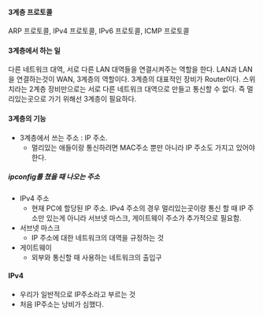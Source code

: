 #### 3계층 프로토콜
ARP 프로토콜, IPv4 프로토콜, IPv6 프로토콜, ICMP 프로토콜
#### 3계층에서 하는 일
다른 네트워크 대역, 서로 다른 LAN 대역들을 연결시켜주는 역할을 한다. LAN과 LAN을 연결하는것이 WAN, 3계층의 역할이다.  3계층의 대표적인 장비가 Router이다. 스위치라는 2계층 장비만으로는 서로 다른 네트워크 대역으로 만들고 통신할 수 없다. 즉 멀리있는곳으로 가기 위해선 3계층이 필요하다. 

#### 3계층의 기능
- 3계층에서 쓰는 주소 : IP 주소.
	- 멀리있는 애들이랑 통신하려면 MAC주소 뿐만 아니라 IP 주소도 가지고 있어야 한다.

##### ipconfig를 쳤을 때 나오는 주소
- IPv4 주소
	- 현재 PC에 할당된 IP 주소. IPv4 주소의 경우 멀리있는곳이랑 통신 할 때 IP 주소만 있는게 아니라 서브넷 마스크, 게이트웨이 주소가 추가적으로 필요함.
- 서브넷 마스크
	- IP 주소에 대한 네트워크의 대역을 규정하는 것
- 게이트웨이 
	- 외부와 통신할 때 사용하는 네트워크의 출입구

#### IPv4
- 우리가 일반적으로 IP주소라고 부르는 것
- 처음 IP주소는  낭비가 심했다.
